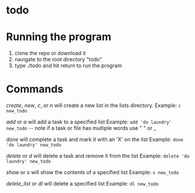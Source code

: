# todo

# Running the program

1. clone the repo or download it
2. navigate to the root directory "todo"
3. type ./todo and hit return to run the program

# Commands

*create*, *new*, *c*, or *n* will create a new list in the lists directory.
Example: `c new_todo`

*add* or *a* will add a task to a specified list
Example: `add 'do laundry' new_todo`
-- note if a task or file has multiple words use " " or _

*done* will complete a task and mark it with an 'X' on the list
Example: `done 'do laundry' new_todo`

*delete* or *d* will delete a task and remove it from the list
Example: `delete 'do laundry' new_todo`

*show* or *s* will show the contents of a specified list
Example: `s new_todo`

*delete_list* or *dl* will delete a specified list
Example: `dl new_todo`


